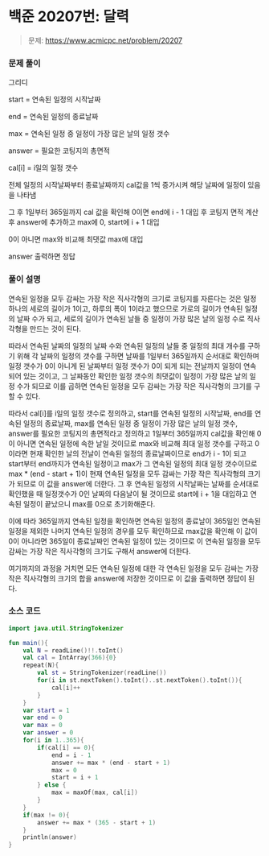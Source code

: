 # 백준 20207번: 달력

> 문제: https://www.acmicpc.net/problem/20207

### 문제 풀이

그리디

start = 연속된 일정의 시작날짜

end = 연속된 일정의 종료날짜

max = 연속된 일정 중 일정이 가장 많은 날의 일정 갯수

answer = 필요한 코팅지의 총면적

cal[i] = i일의 일정 갯수

전체 일정의 시작날짜부터 종료날짜까지 cal값을 1씩 증가시켜 해당 날짜에 일정이 있음을 나타냄

그 후 1일부터 365일까지 cal 값을 확인해 0이면 end에 i - 1 대입 후 코팅지 면적 계산 후 answer에 추가하고 max에 0, start에 i + 1 대입

0이 아니면 max와 비교해 최댓값 max에 대입

answer 출력하면 정답

### 풀이 설명

연속된 일정을 모두 감싸는 가장 작은 직사각형의 크기로 코팅지를 자른다는 것은 일정 하나의 세로의 길이가 1이고, 하루의 폭이 1이라고 했으므로 가로의 길이가 연속된 일정의 날짜 수가 되고, 세로의 길이가 연속된 날들 중 일정이 가장 많은 날의 일정 수로 직사각형을 만드는 것이 된다.

따라서 연속된 날짜의 일정의 날짜 수와 연속된 일정의 날들 중 일정의 최대 개수를 구하기 위해 각 날짜의 일정의 갯수를 구하면 날짜를 1일부터 365일까지 순서대로 확인하며 일정 갯수가 0이 아니게 된 날짜부터 일정 갯수가 0이 되게 되는 전날까지 일정이 연속되어 있는 것이고, 그 날짜동안 확인한 일정 갯수의 최댓값이 일정이 가장 많은 날의 일정 수가 되므로 이를 곱하면 연속된 일정을 모두 감싸는 가장 작은 직사각형의 크기를 구할 수 있다.

따라서 cal[i]를 i일의 일정 갯수로 정의하고, start를 연속된 일정의 시작날짜, end를 연속된 일정의 종료날짜, max를 연속된 일정 중 일정이 가장 많은 날의 일정 갯수, answer를 필요한 코팅지의 총면적라고 정의하고 1일부터 365일까지 cal값을 확인해 0이 아니면 연속된 일정에 속한 날일 것이므로 max와 비교해 최대 일정 갯수를 구하고 0이라면 현재 확인한 날의 전날이 연속된 일정의 종료날짜이므로 end가 i - 1이 되고 start부터 end까지가 연속된 일정이고 max가 그 연속된 일정의 최대 일정 갯수이므로 max * (end - start + 1)이 현재 연속된 일정을 모두 감싸는 가장 작은 직사각형의 크기가 되므로 이 값을 answer에 더한다. 그 후 연속된 일정의 시작날짜는 날짜를 순서대로 확인했을 때 일정갯수가 0인 날짜의 다음날이 될 것이므로 start에 i + 1을 대입하고 연속된 일정이 끝났으니 max를 0으로 초기화해준다.

이에 따라 365일까지 연속된 일정을 확인하면 연속된 일정의 종료날이 365일인 연속된 일정을 제외한 나머지 연속된 일정의 경우를 모두 확인하므로 max값을 확인해 이 값이 0이 아니라면 365일이 종료날짜인 연속된 일정이 있는 것이므로 이 연속된 일정을 모두 감싸는 가장 작은 직사각형의 크기도 구해서 answer에 더한다.

여기까지의 과정을 거치면 모든 연속된 일정에 대한 각 연속된 일정을 모두 감싸는 가장 작은 직사각형의 크기의 합을 answer에 저장한 것이므로 이 값을 출력하면 정답이 된다.

### 소스 코드
```kotlin
import java.util.StringTokenizer

fun main(){
    val N = readLine()!!.toInt()
    val cal = IntArray(366){0}
    repeat(N){
        val st = StringTokenizer(readLine())
        for(i in st.nextToken().toInt()..st.nextToken().toInt()){
            cal[i]++
        }
    }
    var start = 1
    var end = 0
    var max = 0
    var answer = 0
    for(i in 1..365){
        if(cal[i] == 0){
            end = i - 1
            answer += max * (end - start + 1)
            max = 0
            start = i + 1
        } else {
            max = maxOf(max, cal[i])
        }
    }
    if(max != 0){
        answer += max * (365 - start + 1)
    }
    println(answer)
}
```
